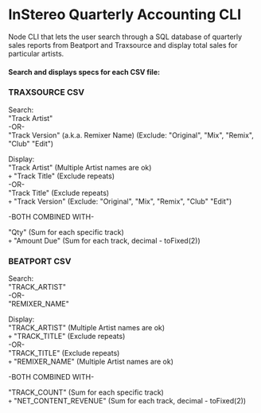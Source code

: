 # InStereo Quarterly Accounting CLI

Node CLI that lets the user search through a SQL database of quarterly sales reports from Beatport and Traxsource and display total sales for particular artists.

#### Search and displays specs for each CSV file:
### TRAXSOURCE CSV
Search:<br>
"Track Artist"<br>
-OR-<br>
"Track Version" (a.k.a. Remixer Name) (Exclude: "Original", "Mix", "Remix", "Club" "Edit")

Display:<br>
"Track Artist" (Multiple Artist names are ok)<br> 
`+` "Track Title" (Exclude repeats)<br>
-OR-<br>
"Track Title" (Exclude repeats)<br>
`+` "Track Version" (Exclude: "Original", "Mix", "Remix", "Club" "Edit")<br>

-BOTH COMBINED WITH-<br>

"Qty" (Sum for each specific track)<br>
`+` "Amount Due" (Sum for each track, decimal - toFixed(2))

### BEATPORT CSV
Search:<br>
"TRACK_ARTIST"<br>
-OR-<br>
"REMIXER_NAME"

Display:<br>
"TRACK_ARTIST" (Multiple Artist names are ok)<br>
`+` "TRACK_TITLE" (Exclude repeats)<br>
-OR-<br>
"TRACK_TITLE" (Exclude repeats)<br>
`+` "REMIXER_NAME" (Multiple Artist names are ok)<br>

-BOTH COMBINED WITH-<br>

"TRACK_COUNT" (Sum for each specific track)<br>
`+` "NET_CONTENT_REVENUE" (Sum for each track, decimal - toFixed(2))<br>

